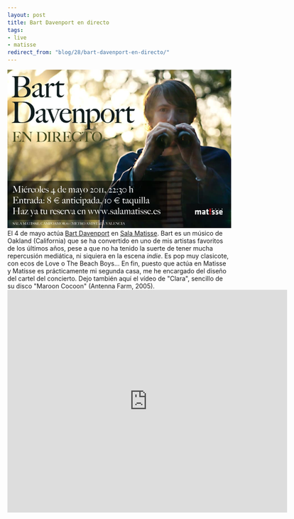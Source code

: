 ```yaml
---
layout: post
title: Bart Davenport en directo
tags:
- live
- matisse
redirect_from: "blog/28/bart-davenport-en-directo/"
---
```

<img src="/images/18.jpg" width="630"  alt="bart davenport en valencia" class="wide" />
<!--more-->
El 4 de mayo actúa <a href="http://www.myspace.com/bartdavenport">Bart Davenport</a> en <a href="http://www.salamatisse.es/programacion-conciertos/4666/bart-davenport">Sala Matisse</a>. Bart es un músico de Oakland (California) que se ha convertido en uno de mis artistas favoritos de los últimos años, pese a que no ha tenido la suerte de tener mucha repercusión mediática, ni siquiera en la escena <em>indie</em>. Es pop muy clasicote, con ecos de Love o The Beach Boys... En fin, puesto que actúa en Matisse y Matisse es prácticamente mi segunda casa, me he encargado del diseño del cartel del concierto. Dejo también aquí el vídeo de "Clara", sencillo de su disco "Maroon Cocoon" (Antenna Farm, 2005).

<div class="embed"><iframe title="YouTube video player" width="630" height="502" src="http://www.youtube.com/embed/cfdeNFjzSyU?rel=0" frameborder="0" allowfullscreen></iframe></div>

